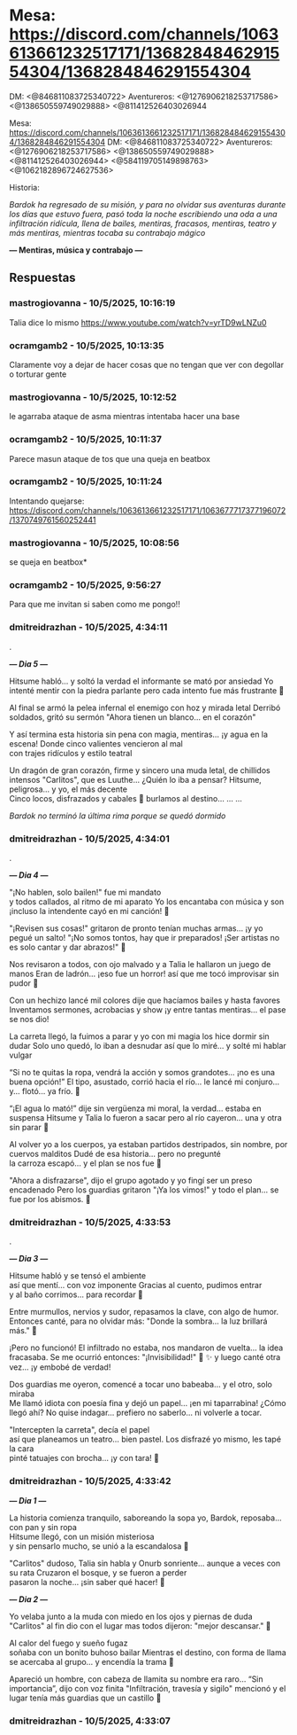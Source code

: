 # Mesa: https://discord.com/channels/1063613661232517171/1368284846291554304/1368284846291554304
DM: <@846811083725340722> 
Aventureros: <@1276906218253717586> <@138650559749029888> <@811412526403026944

Mesa: https://discord.com/channels/1063613661232517171/1368284846291554304/1368284846291554304
DM: <@846811083725340722> 
Aventureros: <@1276906218253717586> <@138650559749029888> <@811412526403026944> <@584119705149898763> <@1062182896724627536> 

Historia:

*Bardok ha regresado de su misión, y para no olvidar sus aventuras durante los días que estuvo fuera, pasó toda la noche escribiendo una oda a una infiltración ridícula, llena de bailes, mentiras, fracasos, mentiras, teatro y más mentiras, mientras tocaba su contrabajo mágico*

**— Mentiras, música y contrabajo —**

## Respuestas

### mastrogiovanna - 10/5/2025, 10:16:19

Talia dice lo mismo
https://www.youtube.com/watch?v=yrTD9wLNZu0

### ocramgamb2 - 10/5/2025, 10:13:35

Claramente voy a dejar de hacer cosas que no tengan que ver con degollar o torturar gente

### mastrogiovanna - 10/5/2025, 10:12:52

le agarraba ataque de asma mientras intentaba hacer una base

### ocramgamb2 - 10/5/2025, 10:11:37

Parece masun ataque de tos que una queja en beatbox

### ocramgamb2 - 10/5/2025, 10:11:24

Intentando quejarse: https://discord.com/channels/1063613661232517171/1063677717377196072/1370749761560252441

### mastrogiovanna - 10/5/2025, 10:08:56

se queja en beatbox*

### ocramgamb2 - 10/5/2025, 9:56:27

Para que me invitan si saben como me pongo!!

### dmitreidrazhan - 10/5/2025, 4:34:11

.

***— Dia 5 —***

Hitsume habló... y soltó la verdad
el informante se mató por ansiedad
Yo intenté mentir con la piedra parlante 
pero cada intento fue más frustrante 🎸

Al final se armó la pelea infernal 
el enemigo con hoz y mirada letal 
Derribó soldados, gritó su sermón 
"Ahora tienen un blanco... en el corazón"

Y así termina esta historia sin pena 
con magia, mentiras… ¡y agua en la escena! 
Donde cinco valientes vencieron al mal  
con trajes ridículos y estilo teatral

Un dragón de gran corazón, firme y sincero 
una muda letal, de chillidos intensos 
"Carlitos", que es Luuthe... ¿Quién lo iba a pensar? 
Hitsume, peligrosa... y yo, el más decente  
Cinco locos, disfrazados y cabales 🎸 
burlamos al destino... ... ...

*Bardok no terminó la última rima porque se quedó dormido*

### dmitreidrazhan - 10/5/2025, 4:34:01

.

***— Dia 4 —***

"¡No hablen, solo bailen!" fue mi mandato  
y todos callados, al ritmo de mi aparato
Yo los encantaba con música y son 
¡incluso la intendente cayó en mi canción! 🎸

"¡Revisen sus cosas!" gritaron de pronto
tenían muchas armas… ¡y yo pegué un salto! 
"¡No somos tontos, hay que ir preparados! 
¡Ser artistas no es solo cantar y dar abrazos!" 🎸 

Nos revisaron a todos, con ojo malvado 
y a Talia le hallaron un juego de manos
Eran de ladrón… ¡eso fue un horror! 
así que me tocó improvisar sin pudor 🎸

Con un hechizo lancé mil colores 
dije que hacíamos bailes y hasta favores
Inventamos sermones, acrobacias y show 
¡y entre tantas mentiras… el pase se nos dio!

La carreta llegó, la fuimos a parar 
y yo con mi magia los hice dormir sin dudar
Solo uno quedó, lo iban a desnudar 
así que lo miré… y solté mi hablar vulgar

“Si no te quitas la ropa, vendrá la acción
y somos grandotes… ¡no es una buena opción!” 
El tipo, asustado, corrió hacia el río...
le lancé mi conjuro... y... flotó... ya frío. 🎸 

“¡El agua lo mató!” dije sin vergüenza 
mi moral, la verdad… estaba en suspensa
Hitsume y Talia lo fueron a sacar 
pero al río cayeron… una y otra sin parar 🎸 

Al volver yo a los cuerpos, ya estaban partidos 
destripados, sin nombre, por cuervos malditos
Dudé de esa historia… pero no pregunté  
la carroza escapó… y el plan se nos fue 🎸 

"Ahora a disfrazarse", dijo el grupo agotado 
y yo fingí ser un preso encadenado 
Pero los guardias gritaron "¡Ya los vimos!" 
y todo el plan… se fue por los abismos. 🎸

### dmitreidrazhan - 10/5/2025, 4:33:53

.

***— Dia 3 —***

Hitsume habló y se tensó el ambiente  
así que mentí… con voz imponente
Gracias al cuento, pudimos entrar  
y al baño corrimos… para recordar 🎸  

Entre murmullos, nervios y sudor,
repasamos la clave, con algo de humor.
Entonces canté, para no olvidar más:
"Donde la sombra... la luz brillará más." 🎸 

¡Pero no funcionó! El infiltrado no estaba,
nos mandaron de vuelta... la idea fracasaba.
Se me ocurrió entonces: "¡Invisibilidad!" 🎸 ✨ 
y luego canté otra vez… ¡y embobé de verdad! 

Dos guardias me oyeron, comencé a tocar 
uno babeaba… y el otro, solo miraba  
Me llamó idiota con poesía fina 
y dejó un papel… ¡en mi taparrabina!
¿Cómo llegó ahí? No quise indagar...
prefiero no saberlo… ni volverle a tocar.

"Intercepten la carreta", decía el papel  
así que planeamos un teatro… bien pastel.
Los disfrazé yo mismo, les tapé la cara  
pinté tatuajes con brocha… ¡y con tara! 🎸

### dmitreidrazhan - 10/5/2025, 4:33:42

***— Dia 1 —***

La historia comienza tranquilo, saboreando la sopa
yo, Bardok, reposaba... con pan y sin ropa  
Hitsume llegó, con un misión misteriosa  
y sin pensarlo mucho, se unió a la escandalosa 🎸

"Carlitos" dudoso, Talia sin habla
y Onurb sonriente... aunque a veces con su rata 
Cruzaron el bosque, y se fueron a perder  
pasaron la noche... ¡sin saber qué hacer! 🎸 


***— Dia 2 —***

Yo velaba junto a la muda 
con miedo en los ojos y piernas de duda
"Carlitos" al fin dio con el lugar 
mas todos dijeron: "mejor descansar." 🎸 

Al calor del fuego y sueño fugaz  
soñaba con un bonito buhoso bailar
Mientras el destino, con forma de llama 
se acercaba al grupo… y encendía la trama 🎸 

Apareció un hombre, con cabeza de llamita
su nombre era raro… “Sin importancia”, dijo con voz  finita
"Infiltración, travesía y sigilo" mencionó
y el lugar tenía más guardias que un castillo 🎸

### dmitreidrazhan - 10/5/2025, 4:33:07



